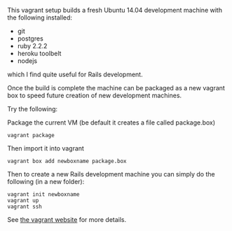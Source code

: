 This vagrant setup builds a fresh Ubuntu 14.04 development machine with the following installed:
* git
* postgres
* ruby 2.2.2
* heroku toolbelt
* nodejs

which I find quite useful for Rails development.

Once the build is complete the machine can be packaged as a new vagrant box to speed future creation of new development machines.

Try the following:

Package the current VM (be default it creates a file called package.box)
````
vagrant package
````

Then import it into vagrant
````
vagrant box add newboxname package.box
````

Then to create a new Rails development machine you can simply do the following (in a new folder):
````
vagrant init newboxname
vagrant up
vagrant ssh
````
See [the vagrant website](https://www.vagrantup.com/) for more details.
